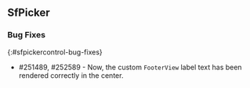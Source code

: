 ## SfPicker

### Bug Fixes
{:#sfpickercontrol-bug-fixes}

* \#251489, \#252589 - Now, the custom `FooterView` label text has been rendered correctly in the center.